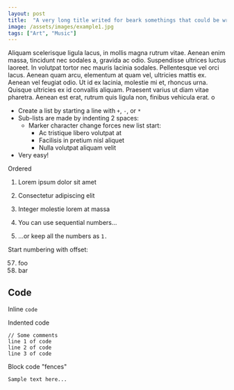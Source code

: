 ```yaml
---
layout: post
title:  "A very long title writed for beark somethings that could be wrong configured. Is it very long?"
image: /assets/images/example1.jpg
tags: ["Art", "Music"]
---
```


Aliquam scelerisque ligula lacus, in mollis magna rutrum vitae. Aenean enim massa, tincidunt nec sodales a, gravida ac odio. Suspendisse ultrices luctus laoreet. In volutpat tortor nec mauris lacinia sodales. Pellentesque vel orci lacus. Aenean quam arcu, elementum at quam vel, ultricies mattis ex. Aenean vel feugiat odio. Ut id ex lacinia, molestie mi et, rhoncus urna. Quisque ultricies ex id convallis aliquam. Praesent varius ut diam vitae pharetra. Aenean est erat, rutrum quis ligula non, finibus vehicula erat. o

+ Create a list by starting a line with `+`, `-`, or `*`
+ Sub-lists are made by indenting 2 spaces:
  - Marker character change forces new list start:
    * Ac tristique libero volutpat at
    + Facilisis in pretium nisl aliquet
    - Nulla volutpat aliquam velit
+ Very easy!

Ordered

1. Lorem ipsum dolor sit amet
2. Consectetur adipiscing elit
3. Integer molestie lorem at massa


1. You can use sequential numbers...
1. ...or keep all the numbers as `1.`

Start numbering with offset:

57. foo
1. bar


## Code

Inline `code`

Indented code

    // Some comments
    line 1 of code
    line 2 of code
    line 3 of code


Block code "fences"

```
Sample text here...
```
